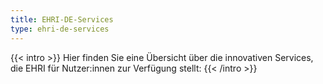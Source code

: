 ```yaml
---
title: EHRI-DE-Services
type: ehri-de-services
---
```


{{< intro >}}
Hier finden Sie eine Übersicht über die innovativen Services, die EHRI für Nutzer:innen zur Verfügung stellt:
{{< /intro >}}
